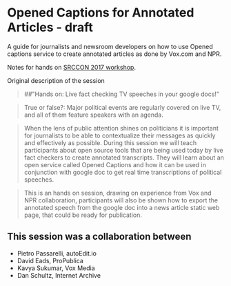 # Opened Captions for Annotated Articles - draft

A guide for journalists and newsroom developers on how to use Opened captions service to create annotated articles as done by Vox.com and NPR.

Notes for hands on [SRCCON 2017 workshop](http://schedule.srccon.org/#_session-live-factchecking).

<!-- [collaborative notes from google doc](http://bit.ly/OCSRCCON) -->

<!-- https://docs.google.com/presentation/d/1yI6SkJi-RqV11_fFImfh44iG011hPlgtwNzYcF2P1_U/edit#slide=id.g204b561b6b_0_15 

also see other google docs, and SRCCON applications that have more links. 

-->

Original description of the session 

<!--Overview of the service and how to set it up -->
>##"Hands on: Live fact checking TV speeches in your google docs!"

>True or false?: Major political events are regularly covered on live TV, and all of them feature speakers with an agenda.

>When the lens of public attention shines on politicians it is important for journalists to be able to contextualize their messages as quickly and effectively as possible. During this session we will teach participants about open source tools that are being used today by live fact checkers to create annotated transcripts. They will learn about an open service called Opened Captions and how it can be used in conjunction with google doc to get real time transcriptions of political speeches.

>This is an hands on session, drawing on experience from Vox and NPR collaboration, participants will also be shown how to export the annotated speech from the google doc into a news article static web page, that could be ready for publication.


## This session was a collaboration between 

- Pietro Passarelli, autoEdit.io 
- David Eads, ProPublica  
- Kavya Sukumar, Vox Media
- Dan Schultz, Internet Archive

